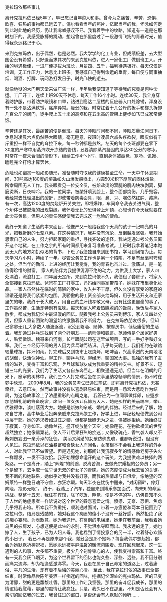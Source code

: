 克拉玛依那些事儿

离开克拉玛依已经5年了，早已忘记当年的人和事。曾今为之痛苦、辛劳、恐惧、欣喜、狂热的事物都已远去了。偶尔看看当年的照片，忆起当年的我，怀念如何走到此时此地的经历，仍让我唏嘘感叹不已。我看着手中的纹路，知道有一道是在那时刻下的。我感受脉搏的跳动，想起曾在那里度过了一段激情飞扬的青春时光，值得我永远铭记于心。

来到克拉玛依，出于偶然，也是必然。我大学学的化工专业，但成绩极差，去大型国企没有希望，只好退而求其次的来到克拉玛依，进入一家化工厂做倒班工人。开始的境遇极佳，一进厂便提拔为班长，月薪四、五千，福利待遇极好。每天仅仅是培训，无工作压力，休息比上班多。我感慨自己得到命运的垂青，每日便与同事抽烟、喝酒、打牌、玩网游打发日子，时光飞快的逝去。

就像地狱的大门用天堂来做广告一样，半年后我便知道了等待我的究竟是何种命运。工厂开工，连续上班90天不休息，每天工作16个小时。连续30天，我全身穿着防护服，带着防护眼镜和口罩，钻进到高达二层楼的反应器入口处除锈，浑身没有一处不是沾满铁锈，瘙痒异常。瘦弱的我，时常扛着十几公斤的扳手和榔头拆卸几百公斤的阀门，徒手爬上五十米的高塔和在五米高的管架上健步如飞已成家常便饭。

辛劳还是其次，最痛苦的便是倒班。每天的睡眠时间都不同，睡眠质量江河日下。休息时凌晨六点仍然睁大眼睛，毫无睡意。夜班时凌晨六点头疼欲裂，眼皮似有千斤重担一样不自觉的耷拉下来，每一秒钟都是煎熬。冬天的每个夜班都要在零下30度的严寒中用蒸汽吹开冻结的管线，还要清除蒸汽凝固的厚达30公分的寒冰。时常在一夜未合眼的情形下，继续工作4个小时，直到身体被疲惫、寒冷、饥饿、瞌睡完全打垮才算罢休。

危险也如幽灵一般如影随形，准备随时夺取我的健康甚至生命。一天中午休息期间，30吨高达180度的熔盐如火山爆发般喷出，方圆50米积下厚厚的固体熔盐，所幸周围无人工作。我亲眼看见一位安全员，被熔盐烫的双腿的肌肉块块剥离，脚筋烫断，日夜呻吟。我的一位同学，被酸酐喷到脸上，整个面部烧伤，几乎毁容。我经常去处理溢出的酸酐，即使带着防毒面具，眼、鼻、耳、喉依然红肿、疼痛。有一次，高达1200度的焚烧炉开关失控，即将爆炸，车间命令我去关进气阀，整个炉体已被燃烧的出现裂缝。我怀着无比的恐惧登上炉顶，心想也许今天我就要在此命丧黄泉，但男人的责任感促使我去完成这一危险的使命。

我终于知道了生活的本来面目，他像严父一般给我这个天真的孩子一记响亮的耳光，把我折磨的七荤八素。在这种情况下，我并没有沉沦，反倒越发坚强。我开始思索自己的人生，努力担起家庭的重担，寻找突破的途径。我决定通过考公务员离开这个地狱，在工作之余的所有时间都用来复习准备考试。上班时我拿着笔记本跑到无人的地方如饥似渴的背书，下班了我便独自来到图书馆，学习到闭馆为止。每天学习八小时，持续了一年。尽管公务员工作也是另一个陷阱，不足有丝毫可夸耀之处。但当年的勤奋、上进的经历让我觉得，我的青春也奋斗过、激荡过，是一笔值得珍惜的财富。
家人的陪伴为我提供源源不绝的动力。为供我上大学，家人四处漂泊，流浪打工，四年居无定所。来到克拉玛依不久，我便租了套房子，将家人全部接到克拉玛依。爸爸在工厂打零工，妈妈给同事家带孩子，妹妹在市里卖化妆品。一家人虽然住在临时的简陋的家中，收入并不丰厚，但久久没有享受的家庭的温暖还是将我们紧紧的包围。我骄傲的将工资全部交给妈妈，用于生活开支和还家里欠的帐。我终于长大成人，用自己的血汗钱孝敬父母，没有比这更自豪的事了。工作虽然苦，生活却特别有滋味。每天和家人吃着热腾腾的的饭菜，晚饭后与家人散步，都成为我记忆中最温暖的回忆。随着我考上公务员来到博乐，家人又四处分离，但家人重新团聚的渴望始终激励着我不断努力。
在克拉玛依朋友很多，但知己寥寥无几,大多数人随波逐流，沉沦到烟酒、赌博、按摩房中，低级庸俗的生活着。我却通过乒乓球找到了两个好朋友——范师傅和魏哥。范师傅是个居家好男人，酷爱做饭。魏哥来自河南，长年跟随公司在这里做项目，写的一手好字和好文章。我们三个经历不同的男人因为乒乓球而结识。几乎每天晚上，我们相约在球馆较量球技，挥汗如雨。打完球后又到夜市上吃烧烤，喝啤酒，兴高采烈的天南地北的胡侃，快活似神仙。聊工作，聊乒乓球，聊经历，聊国家大事。孤独的我有了友情的滋养，变得丰富和乐观，乒乓球和球友成为我重要的精神支柱。好景不长，短短三年的光景，我们为了生活又各自东奔西走，相聚遥遥无期。但当年在明朗的月光下，窸窣的树林中，我们三个人打完球后坐在凉亭里纳凉畅聊的情景，仍不时在梦中映现。
2009年8月，我的公务员考试已通过笔试，即将离开克拉玛依，无甚牵挂，去意已决。然而故事并没有以喜剧轻易结束，而是用一场宏大悲剧作为结局，为这场故事涂上了浓墨重彩的点睛之笔。
我答应为一位同事做伴郎，应邀参加他婚礼前的筹备晚宴。席间一位女孩让我惊为天人，她是那样的美丽端庄，举止优雅得体，谈吐落落大方。她便是新娘的亲戚、婚礼的伴娘。经过后来的了解，她来自甘肃，高中毕业后投奔亲戚来克拉玛依工作，好学上进，年纪轻轻便做到公司中层干部。她的追求者如过江之鲫，但都是碌碌无为之辈，俱被她拒绝。她始终甘于寂寞，守身如玉。她像兰花，盛开绽放整个天空；她像莲花，在物欲横流的世界超然独立；她像罂粟花，使人不计后果狂热的痴迷；又像玫瑰花，香气袭人却又不断刺伤妄图一亲芳泽的狂徒。
美丽又纯洁的女孩仿佛鬼魂，谁都听说过，但没有人见过。克拉玛依以石油暴富和奇缺女人而闻名，女孩根本不会看上我这样的外乡人，对此我早已不做奢望。但是遇见她，刹那间让我沉寂多年的情感像老房子失火一样爆发，一发不可收拾。我开始埋怨命运开的这个玩笑，为我提供难以抉择的两条路。一个是离开，踏上“辉煌”的前途，脱离苦海，去做光宗耀祖的公务员；另一个是留下，去争取一位举世无双的奇女子的青睐。她的态度便成为我去留的关键。我不断的和她联系，她似乎对我并没有好感，而我的热情却与日俱增，像绝望的汉姆莱特一样整日魂不守舍，亦狂亦颠。每天半夜在忧伤中醒来，“对闲窗畔，停灯向晓，抱影无眠”。
终于，我踏上了汽车，独自来到博乐参加面试，向未知的命运挑战。整整十五天，我住在宾馆，除了吃饭、睡觉，便是不停的写，仿佛自知不久于人世的绝症患者一样诉说对这个世界的眷恋喜爱之情。愤懑、无奈、恐惧、焦虑几乎将我击垮。所幸我不负重托，顺利通过面试，带着一身疲倦和两本日记回到了克拉玛依。结局是残酷的，她对我这个痴迷的傻小子没有一丝好感，断然拒绝了我的痴心妄想。为表歉意，她为我送行。在离别的电梯里，她走在我前面，我看着她乌黑的披肩发，心想这便是此生的永别，不觉泪水夺眶而出。我永远的走了，她也嫁了人，生了孩子，已为人妇人母。我也找到了情投意合的另一半，过着舒心欢畅的小日子。
    我已不再是原来那个我，她还会是那个她吗？每当我偶尔想起她，都会为她默默祈祷祝福，愿她永远被平静温馨的暖流包围着。现在回想起来，这一生遇到的人和事，大多都不重要，极少几个刻骨铭心的人，使我变得崇高和丰富。终有一天我会灰飞烟灭，为这个世界留下的回忆也能久些、深些、远些。我不因分别而痛哭流涕，却为相逢感激涕零。今天，我走在属于自己命定的道路上，过着庸俗、平凡的生活，却有着不后悔的美丽心情。
至此，我在克拉玛依的故事已全部结束。时常像品尝陈年美酒一样痴迷的回味，挖掘记忆深处的克拉玛依。苦的已变为清醇，甜的更是馥馥吐香。那里的工作让我坚强，那里的奋斗促我成长，那里的情谊给我慰藉，那里的痴情让我疯狂。只是，我久已不在那里，不知是否还会有人亲切的回忆我的过去，我曾住过的窗口，是否还会有人默默的倾听……

